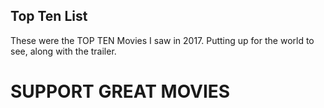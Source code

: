 ## Top Ten List

These were the TOP TEN Movies I saw in 2017. Putting up for the world to see, along with the trailer.

# SUPPORT GREAT MOVIES